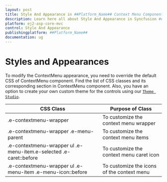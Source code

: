 ```yaml
---
layout: post
title: Style And Appearance in ##Platform_Name## Context Menu Component |Syncfusion
description: Learn here all about Style And Appearance in Syncfusion ##Platform_Name## Context Menu component of Syncfusion Essential JS 2 and more.
platform: ej2-asp-core-mvc
control: Style And Appearance
publishingplatform: ##Platform_Name##
documentation: ug
---
```



# Styles and Appearances

To modify the ContextMenu appearance, you need to override the default CSS of ContextMenu component. Find the list of CSS classes and its corresponding section in ContextMenu component. Also, you have an option to create your own custom theme for the controls using our [`Theme Studio`](https://ej2.syncfusion.com/themestudio/?theme=material).

| CSS Class | Purpose of Class |
| ----- | ----- |
| .e-contextmenu-wrapper | To customize the context menu wrapper |
| .e-contextmenu-wrapper .e-menu-parent | To customize the context menu items |
| .e-contextmenu-wrapper ul .e-menu-item.e-selected .e-caret::before | To customize the context menu caret icon |
| .e-contextmenu-wrapper ul .e-menu-item .e-menu-icon::before | To customize the icons of the context menu |